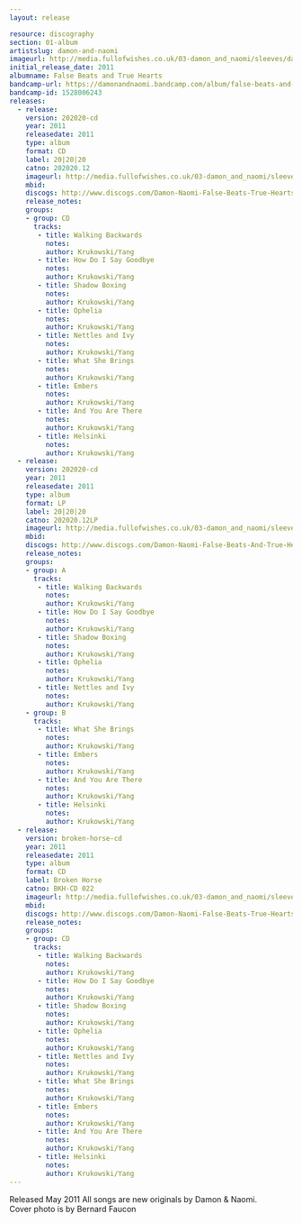 ```yaml
---
layout: release

resource: discography
section: 01-album
artistslug: damon-and-naomi
imageurl: http://media.fullofwishes.co.uk/03-damon_and_naomi/sleeves/dan_falsebeats.jpg
initial_release_date: 2011
albumname: False Beats and True Hearts
bandcamp-url: https://damonandnaomi.bandcamp.com/album/false-beats-and-true-hearts
bandcamp-id: 1528006243
releases:
  - release: 
    version: 202020-cd
    year: 2011
    releasedate: 2011
    type: album
    format: CD
    label: 20|20|20
    catno: 202020.12
    imageurl: http://media.fullofwishes.co.uk/03-damon_and_naomi/sleeves/dan_falsebeats.jpg
    mbid: 
    discogs: http://www.discogs.com/Damon-Naomi-False-Beats-True-Hearts/release/2898583
    release_notes:
    groups:
    - group: CD
      tracks:
       - title: Walking Backwards
         notes: 
         author: Krukowski/Yang
       - title: How Do I Say Goodbye
         notes: 
         author: Krukowski/Yang
       - title: Shadow Boxing
         notes: 
         author: Krukowski/Yang
       - title: Ophelia
         notes: 
         author: Krukowski/Yang
       - title: Nettles and Ivy
         notes: 
         author: Krukowski/Yang
       - title: What She Brings
         notes: 
         author: Krukowski/Yang
       - title: Embers
         notes: 
         author: Krukowski/Yang
       - title: And You Are There
         notes: 
         author: Krukowski/Yang
       - title: Helsinki
         notes: 
         author: Krukowski/Yang
  - release: 
    version: 202020-cd
    year: 2011
    releasedate: 2011
    type: album
    format: LP
    label: 20|20|20
    catno: 202020.12LP
    imageurl: http://media.fullofwishes.co.uk/03-damon_and_naomi/sleeves/dan_falsebeats.jpg
    mbid: 
    discogs: http://www.discogs.com/Damon-Naomi-False-Beats-And-True-Hearts/release/2916807
    release_notes:
    groups:
    - group: A
      tracks:
       - title: Walking Backwards
         notes: 
         author: Krukowski/Yang
       - title: How Do I Say Goodbye
         notes: 
         author: Krukowski/Yang
       - title: Shadow Boxing
         notes: 
         author: Krukowski/Yang
       - title: Ophelia
         notes: 
         author: Krukowski/Yang
       - title: Nettles and Ivy
         notes: 
         author: Krukowski/Yang
    - group: B
      tracks:
       - title: What She Brings
         notes: 
         author: Krukowski/Yang
       - title: Embers
         notes: 
         author: Krukowski/Yang
       - title: And You Are There
         notes: 
         author: Krukowski/Yang
       - title: Helsinki
         notes: 
         author: Krukowski/Yang
  - release: 
    version: broken-horse-cd
    year: 2011
    releasedate: 2011
    type: album
    format: CD
    label: Broken Horse
    catno: BKH-CD 022
    imageurl: http://media.fullofwishes.co.uk/03-damon_and_naomi/sleeves/dan_falsebeats.jpg
    mbid: 
    discogs: http://www.discogs.com/Damon-Naomi-False-Beats-True-Hearts/release/2898975
    release_notes:
    groups:
    - group: CD
      tracks:
       - title: Walking Backwards
         notes: 
         author: Krukowski/Yang
       - title: How Do I Say Goodbye
         notes: 
         author: Krukowski/Yang
       - title: Shadow Boxing
         notes: 
         author: Krukowski/Yang
       - title: Ophelia
         notes: 
         author: Krukowski/Yang
       - title: Nettles and Ivy
         notes: 
         author: Krukowski/Yang
       - title: What She Brings
         notes: 
         author: Krukowski/Yang
       - title: Embers
         notes: 
         author: Krukowski/Yang
       - title: And You Are There
         notes: 
         author: Krukowski/Yang
       - title: Helsinki
         notes: 
         author: Krukowski/Yang
---
```

Released May 2011 All songs are new originals by Damon & Naomi.  
Cover photo is by Bernard Faucon
